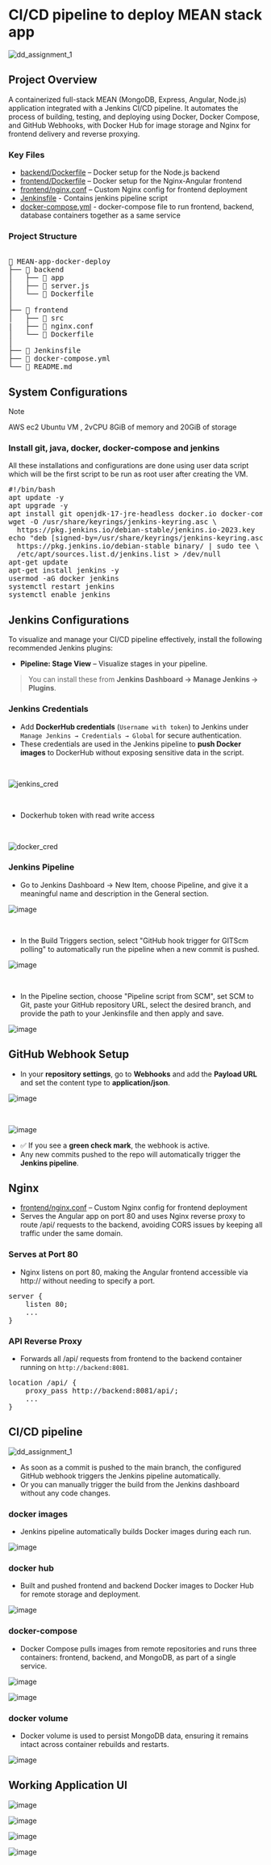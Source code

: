 # CI/CD pipeline to deploy MEAN stack app
![dd_assignment_1](https://github.com/user-attachments/assets/0a8afeb6-6ccc-4970-a8a3-0453eb5119e4)

## Project Overview

A containerized full-stack MEAN (MongoDB, Express, Angular, Node.js) application integrated with a Jenkins CI/CD pipeline. It automates the process of building, testing, and deploying using Docker, Docker Compose, and GitHub Webhooks, with Docker Hub for image storage and Nginx for frontend delivery and reverse proxying.  

### Key Files

- [backend/Dockerfile](backend/Dockerfile) – Docker setup for the Node.js backend
- [frontend/Dockerfile](frontend/Dockerfile) – Docker setup for the Nginx-Angular frontend
- [frontend/nginx.conf](frontend/nginx.conf) – Custom Nginx config for frontend deployment
- [Jenkinsfile](./Jenkinsfile) - Contains jenkins pipeline script
- [docker-compose.yml](./docker-compose.yml) - docker-compose file to run frontend, backend, database containers together as a same service
  
  
### Project Structure

<pre lang="markdown"> 
📁 MEAN-app-docker-deploy 
├── 📁 backend 
│   ├── 📁 app 
│   ├── 📄 server.js 
│   └── 📄 Dockerfile
│   
├── 📁 frontend 
│   ├── 📁 src 
|   ├── 📄 nginx.conf
│   └── 📄 Dockerfile 
│   
├── 📄 Jenkinsfile
├── 📄 docker-compose.yml
└── 📄 README.md
</pre>

## System Configurations
> [!NOTE]
> AWS ec2 Ubuntu VM , 2vCPU 8GiB of memory and 20GiB of storage
### Install git, java, docker, docker-compose and jenkins
All these installations and configurations are done using user data script which will be the first script to be run as root user after creating the VM.  
<pre>#!/bin/bash
apt update -y
apt upgrade -y
apt install git openjdk-17-jre-headless docker.io docker-compose -y
wget -O /usr/share/keyrings/jenkins-keyring.asc \
  https://pkg.jenkins.io/debian-stable/jenkins.io-2023.key
echo "deb [signed-by=/usr/share/keyrings/jenkins-keyring.asc]" \
  https://pkg.jenkins.io/debian-stable binary/ | sudo tee \
  /etc/apt/sources.list.d/jenkins.list > /dev/null
apt-get update
apt-get install jenkins -y
usermod -aG docker jenkins
systemctl restart jenkins
systemctl enable jenkins</pre>


## Jenkins Configurations
To visualize and manage your CI/CD pipeline effectively, install the following recommended Jenkins plugins:

- **Pipeline: Stage View** – Visualize stages in your pipeline.

>  You can install these from **Jenkins Dashboard → Manage Jenkins → Plugins**.

### Jenkins Credentials

- Add **DockerHub credentials** (`Username with token`) to Jenkins under `Manage Jenkins → Credentials → Global` for secure authentication.
- These credentials are used in the Jenkins pipeline to **push Docker images** to DockerHub without exposing sensitive data in the script.

<br/>

![jenkins_cred](https://github.com/user-attachments/assets/8b139e6a-8762-478c-91dc-3bb20744242e)

<br/>

- Dockerhub token with read write access

<br/>

![docker_cred](https://github.com/user-attachments/assets/7c5b0b63-a6c9-48e4-8e94-56ece7502fad)


### Jenkins Pipeline

- Go to Jenkins Dashboard → New Item, choose Pipeline, and give it a meaningful name and description in the General section.

![image](https://github.com/user-attachments/assets/e85f5e32-7392-4102-998e-9bf71db79b6d)

<br/>

- In the Build Triggers section, select "GitHub hook trigger for GITScm polling" to automatically run the pipeline when a new commit is pushed.

![image](https://github.com/user-attachments/assets/bcf85ec5-1526-449a-b871-97e6d254c158)

<br/>

- In the Pipeline section, choose "Pipeline script from SCM", set SCM to Git, paste your GitHub repository URL, select the desired branch, and provide the path to your Jenkinsfile and then apply and save.

![image](https://github.com/user-attachments/assets/47b5b52b-0d49-46b3-8958-734cc7c8000e)





## GitHub Webhook Setup

- In your **repository settings**, go to **Webhooks** and add the **Payload URL** and set the content type to **application/json**.

![image](https://github.com/user-attachments/assets/c4a0af2a-6cdd-4e92-b500-8a18904317da)


<br/>

![image](https://github.com/user-attachments/assets/af803d98-9560-4874-ada2-32c1bf30e016)




- ✅ If you see a **green check mark**, the webhook is active.
- Any new commits pushed to the repo will automatically trigger the **Jenkins pipeline**.



## Nginx

- [frontend/nginx.conf](frontend/nginx.conf) – Custom Nginx config for frontend deployment
- Serves the Angular app on port 80 and uses Nginx reverse proxy to route /api/ requests to the backend, avoiding CORS issues by keeping all traffic under the same domain.

### Serves at Port 80

- Nginx listens on port 80, making the Angular frontend accessible via http://<server-ip> without needing to specify a port.

<pre lang="markdown">
server {
    listen 80;
    ...
}
</pre>


### API Reverse Proxy

- Forwards all /api/ requests from frontend to the backend container running on `http://backend:8081`.

<pre lang="markdown">
location /api/ {
    proxy_pass http://backend:8081/api/;
    ...
}
</pre>
  
## CI/CD pipeline

![dd_assignment_1](https://github.com/user-attachments/assets/0a8afeb6-6ccc-4970-a8a3-0453eb5119e4)


- As soon as a commit is pushed to the main branch, the configured GitHub webhook triggers the Jenkins pipeline automatically.
- Or you can manually trigger the build from the Jenkins dashboard without any code changes.

### docker images
- Jenkins pipeline automatically builds Docker images during each run.

![image](https://github.com/user-attachments/assets/18793060-8cb9-4dad-87a8-901896c43d58)




### docker hub
- Built and pushed frontend and backend Docker images to Docker Hub for remote storage and deployment.
  
![image](https://github.com/user-attachments/assets/4067862d-7935-4509-ae3f-1891ed79b2c9)


### docker-compose
- Docker Compose pulls images from remote repositories and runs three containers: frontend, backend, and MongoDB, as part of a single service.

![image](https://github.com/user-attachments/assets/911d04d6-3bef-449d-bcb4-25dfcc9cd069)

![image](https://github.com/user-attachments/assets/fc5fe36d-e4a7-4d4e-a01b-2ec29c07e6f7)

### docker volume
- Docker volume is used to persist MongoDB data, ensuring it remains intact across container rebuilds and restarts.

![image](https://github.com/user-attachments/assets/cb0cadd2-f72d-4214-af2e-01a7228f700e)



## Working Application UI

![image](https://github.com/user-attachments/assets/0530899f-581d-4602-8883-ee7af6ec7af4)

![image](https://github.com/user-attachments/assets/c6366cf8-7163-44e4-8066-26c23f52c92d)

![image](https://github.com/user-attachments/assets/86972ba0-830e-4090-aa14-a4202e899fc2)

![image](https://github.com/user-attachments/assets/42e17367-d0aa-4efb-bafb-7be1e02e297c)


